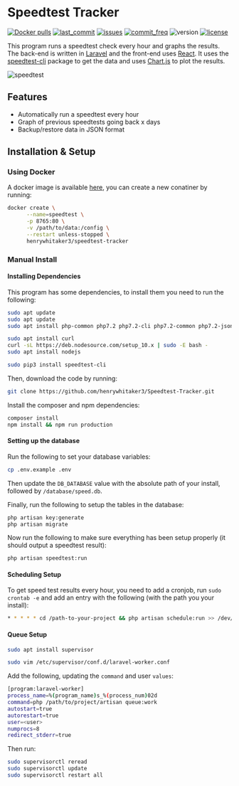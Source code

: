 # Speedtest Tracker

[![Docker pulls](https://img.shields.io/docker/pulls/henrywhitaker3/speedtest-tracker)](https://hub.docker.com/r/henrywhitaker3/speedtest-tracker) [![last_commit](https://img.shields.io/github/last-commit/henrywhitaker3/Speedtest-Tracker)](https://github.com/henrywhitaker3/Speedtest-Tracker/commits) [![issues](https://img.shields.io/github/issues/henrywhitaker3/Speedtest-Tracker)](https://github.com/henrywhitaker3/Speedtest-Tracker/issues) [![commit_freq](https://img.shields.io/github/commit-activity/m/henrywhitaker3/Speedtest-Tracker)](https://github.com/henrywhitaker3/Speedtest-Tracker/commits) ![version](https://img.shields.io/badge/version-v1.2.6-success) [![license](https://img.shields.io/github/license/henrywhitaker3/Speedtest-Tracker)](https://github.com/henrywhitaker3/Speedtest-Tracker/blob/master/LICENSE)

This program runs a speedtest check every hour and graphs the results. The back-end is written in [Laravel](https://laravel.com/) and the front-end uses [React](https://reactjs.org/). It uses the [speedtest-cli](https://github.com/sivel/speedtest-cli) package to get the data and uses [Chart.js](https://www.chartjs.org/) to plot the results.

![speedtest](https://user-images.githubusercontent.com/36062479/78822484-a82b8300-79ca-11ea-8525-fdeae496a0bd.gif)

## Features

- Automatically run a speedtest every hour
- Graph of previous speedtests going back x days
- Backup/restore data in JSON format

## Installation & Setup

### Using Docker

A docker image is available [here](https://hub.docker.com/r/henrywhitaker3/speedtest-tracker), you can create a new conatiner by running:

```bash
docker create \
      --name=speedtest \
      -p 8765:80 \
      -v /path/to/data:/config \
      --restart unless-stopped \
      henrywhitaker3/speedtest-tracker
```

### Manual Install

#### Installing Dependencies

This program has some dependencies, to install them you need to run the following:

```bash
sudo apt update
sudo apt update
sudo apt install php-common php7.2 php7.2-cli php7.2-common php7.2-json php7.2-opcache php7.2-readline php-xml php-sqlite3 php-zip composer python3 python3-pip git
```
```bash
sudo apt install curl
curl -sL https://deb.nodesource.com/setup_10.x | sudo -E bash -
sudo apt install nodejs
```

```bash
sudo pip3 install speedtest-cli
```

Then, download the code by running:

```bash
git clone https://github.com/henrywhitaker3/Speedtest-Tracker.git
```

Install the composer and npm dependencies:

```bash
composer install
npm install && npm run production
```

#### Setting up the database

Run the following to set your database variables:

```bash
cp .env.example .env
```

Then update the `DB_DATABASE` value with the absolute path of your install, followed by `/database/speed.db`.

Finally, run the following to setup the tables in the database:

```bash
php artisan key:generate
php artisan migrate
```

Now run the following to make sure everything has been setup properly (it should output a speedtest result):

```bash
php artisan speedtest:run
```

#### Scheduling Setup

To get speed test results every hour, you need to add a cronjob, run `sudo crontab -e` and add an entry with the following (with the path you your install):

```bash
* * * * * cd /path-to-your-project && php artisan schedule:run >> /dev/null 2>&1
```

#### Queue Setup

```bash
sudo apt install supervisor
```

```bash
sudo vim /etc/supervisor/conf.d/laravel-worker.conf
```

Add the following, updating the `command` and user `values`:

```bash
[program:laravel-worker]
process_name=%(program_name)s_%(process_num)02d
command=php /path/to/project/artisan queue:work
autostart=true
autorestart=true
user=<user>
numprocs=8
redirect_stderr=true
```

Then run:

```bash
sudo supervisorctl reread
sudo supervisorctl update
sudo supervisorctl restart all
```
